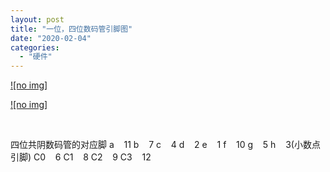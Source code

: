 ```yaml
---
layout: post
title: "一位，四位数码管引脚图"
date: "2020-02-04"
categories: 
  - "硬件"
---
```


[![no img]](http://127.0.0.1/?attachment_id=2938)

[![no img]](http://127.0.0.1/?attachment_id=2939)

 

四位共阴数码管的对应脚 a    11 b    7 c    4 d    2 e    1 f    10 g    5 h    3(小数点引脚) C0    6 C1    8 C2    9 C3    12
